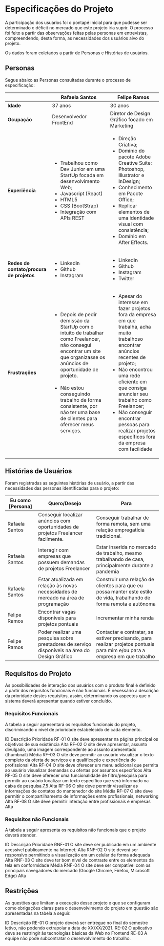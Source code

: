 # Especificações do Projeto
<p>A participação dos usuários foi o pontapé inicial para que pudesse ser determinado o déficit no mercado que este projeto iria suprir. O processo foi feito a partir das observações feitas pelas personas em entrevistas, compreendendo, desta forma, as necessidades dos usuários alvo do projeto.</p>
<p>Os dados foram coletados a partir de Personas e Histórias de usuários.</p>

## Personas
<p>Segue abaixo as Personas consultadas durante o processo de especificação:</p>
<div>
 <table>
  <thead>
        <th></th>
        <th>Rafaela Santos</th>
        <th>Felipe Ramos</th>

  </thead>

  <tbody id="tbody">
        <td><b>Idade</b></td>
        <td>37 anos</td>
        <td>30 anos</td>

   <tr><td><b>Ocupação </b></td>
    <td>Desenvolvedor FrontEnd</td>
    <td>Diretor de Design Gráfico focado em Marketing</td></tr>
    <tr><td><b>Experiência</b></td>
    <td>
     <ul>
      <li>Trabalhou como Dev Junior em uma StartUp focada em desenvolvimento Web;</li>
      <li>Javascript (React)</li>
      <li>HTML5</li>
      <li>CSS (BootStrap)</li>
      <li>Integração com APIs REST</li>
     </ul>
    </td>
    <td>
     <ul>
      <li>Direção Criativa;</li>
      <li>Domínio do pacote Adobe Creative Suite: Photoshop, Illustrator e InDesign;</li>
      <li>Conhecimento em Pacote Office;</li>
      <li>Replicar elementos de uma identidade visual com consistência;</li>
      <li>Domínio em After Effects.</li>
     </ul></td></tr>
     <tr><td><b>Redes de contato/procura de projetos</b></td>
     <td>
     <ul>
      <li>Linkedin</li>
      <li>Github</li>
      <li>Instagram</li>
     </ul></td>
     <td>
     <ul>
      <li>Linkedin</li>
      <li>Github</li>
      <li>Instagram</li>
      <li>Twitter</li>
     </ul></td></tr>
     <tr><td><b>Frustrações</b></td>
     <td>
     <ul>
      <li>Depois de pedir demissão da StartUp com o intuito de trabalhar como Freelancer, não consegui encontrar um site que organizasse os anúncios de oportunidade de projeto.</li><br>
      <li>Não estou conseguindo trabalho de forma consistente, por não ter uma base de clientes para oferecer meus serviços.</li>
     </ul></td>
      <td><ul><li>Apesar do interesse em fazer projetos fora da empresa em que trabalha, acha muito trabalhoso encontrar anúncios recentes de projeto;</li>
       <li>Não encontrou uma rede eficiente em que consiga anunciar seu trabalho como Freelancer;</li>
       <li>Não conseguir encontrar pessoas para realizar projetos específicos fora da empresa com facilidade</li>
     </ul> </td></tr>
  </tbody>
 </table>
</div>

## Histórias de Usuários

<p>Foram registradas as seguintes histórias de usuário, a partir das necessidades das personas identificadas para o projeto:</p>

   <table class="table">
    <thead>
     <th>Eu como [Persona]</th>
      <th>Quero/Desejo</th>
       <th>Para</th>
    </thead>
    
   <tbody id="tbody">
     <td>Rafaela Santos</td>
     <td>Conseguir localizar anúncios com oportunidades de projetos Freelancer facilmente.</td>
     <td>Conseguir trabalhar de forma remota, sem uma relação empregatícia tradicional.</td>

   <tr><td>Rafaela Santos</td>
       <td>Interagir com empresas que possuem demandas de projetos Freelancer</td>
       <td>Estar inserida no mercado de trabalho, mesmo trabalhando de casa, principalmente durante a pandemia</td></tr>
   <tr><td>Rafaela Santos</td>
       <td>Estar atualizada em relação às novas necessidades de mercado na área de programação</td>
       <td>Construir uma relação de clientes para que eu possa manter este estilo de vida, trabalhando de forma remota e autônoma</td></tr>
   <tr><td>Felipe Ramos</td>
       <td>Encontrar vagas disponíveis para projetos pontuais</td>
       <td>Incrementar minha renda</td></tr>
       <tr><td>Felipe Ramos</td>
       <td>Poder realizar uma pesquisa sobre prestadores de serviço disponíveis na área do Design Gráfico</td>
       <td>Contactar e contratar, se estiver precisando, para realizar projetos pontuais para mim e/ou para a empresa em que trabalho </td></tr>
   </tbody>
  </table>


## Requisitos do Projeto
<p>As possibilidades de interação dos usuários com o produto final é definido a partir dos requisitos funcionais e não funcionais. É necessário a descrição da prioridade destes requisitos, assim, determinando os aspectos que o sistema deverá apresentar quando estiver concluído.</p>

### Requisitos Funcionais

<p>A tabela a seguir apresentará os requisitos funcionais do projeto, discriminando o nível de prioridade estabelecido de cada elemento.</p>

ID
Descrição
Prioridade
RF-01
O site deve apresentar na página principal os objetivos de sua existência 
Alta
RF-02
O site deve apresentar, assunto divulgado, uma imagem correspondente ao assunto apresentado (thumbnail)
Média
RF-03
O site deve permitir ao usuário visualizar o texto completo da oferta de serviços e a qualificação e experiência do profissional
Alta
RF-04
O site deve oferecer um menu adicional que permita ao usuário visualizar demandas ou ofertas por assuntos específicos
Alta
RF-05
O site deve oferecer uma funcionalidade de filtro/pesquisa para permitir ao usuário localizar um texto específico que será informado na caixa de pesquisa.7,5
Alta
RF-06
O site deve permitir visualizar as informações de contatos do mantenedor do site
Média
RF-07
O site deve permitir o compartilhamento de informações entre profissionais, networking
Alta
RF-08
O site deve permitir interação entre profissionais e empresas
Alta


### Requisitos não Funcionais

A tabela a seguir apresenta os requisitos não funcionais que o projeto deverá atender.

ID
Descrição
Prioridade
RNF-01
O site deve ser publicado em um ambiente acessível publicamente na Internet; 
Alta
RNF-02
O site deverá ser responsivo permitindo a visualização em um celular de forma adequada
Alta
RNF-03
O site deve ter bom nível de contraste entre os elementos da tela em conformidade 
Média
RNF-04
O site deve ser compatível com os principais navegadores do mercado (Google Chrome, Firefox, Microsoft Edge)
Alta

## Restrições


As questões que limitam a execução desse projeto e que se configuram como obrigações claras para o desenvolvimento do projeto em questão são apresentadas na tabela a seguir.

ID
Descrição
RE-01
O projeto deverá ser entregue no final do semestre letivo, não podendo extrapolar a data de XX/XX/2021.
RE-02
O aplicativo deve se restringir às tecnologias básicas da Web no Frontend
RE-03
A equipe não pode subcontratar o desenvolvimento do trabalho.

